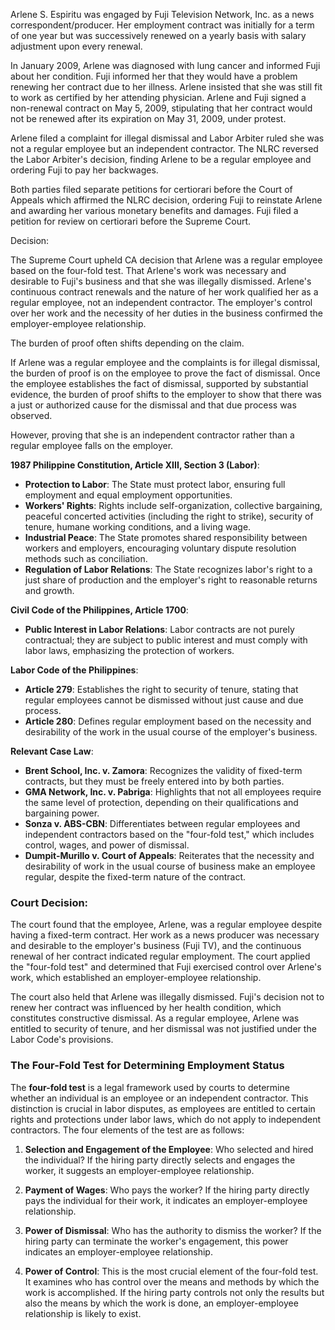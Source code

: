 Arlene S. Espiritu was engaged by Fuji Television Network, Inc. as a news correspondent/producer. Her employment contract was initially for a term of one year but was successively renewed on a yearly basis with salary adjustment upon every renewal.

In January 2009, Arlene was diagnosed with lung cancer and informed Fuji about her condition. Fuji informed her that they would have a problem renewing her contract due to her illness. Arlene insisted that she was still fit to work as certified by her attending physician. Arlene and Fuji signed a non-renewal contract on May 5, 2009, stipulating that her contract would not be renewed after its expiration on May 31, 2009, under protest.

Arlene filed a complaint for illegal dismissal and Labor Arbiter ruled she was not a regular employee but an independent contractor. The NLRC reversed the Labor Arbiter's decision, finding Arlene to be a regular employee and ordering Fuji to pay her backwages.


Both parties filed separate petitions for certiorari before the Court of Appeals which affirmed the NLRC decision, ordering Fuji to reinstate Arlene and awarding her various monetary benefits and damages. Fuji filed a petition for review on certiorari before the Supreme Court.


Decision:

The Supreme Court upheld CA decision that Arlene was a regular employee based on the four-fold test. That Arlene's work was necessary and desirable to Fuji's business and that she was illegally dismissed. Arlene's continuous contract renewals and the nature of her work qualified her as a regular employee, not an independent contractor. The employer's control over her work and the necessity of her duties in the business confirmed the employer-employee relationship.

The burden of proof often shifts depending on the claim. 

If Arlene was a regular employee and the complaints is for illegal dismissal, the burden of proof is on the employee to prove the fact of dismissal. Once the employee establishes the fact of dismissal, supported by substantial evidence, the burden of proof shifts to the employer to show that there was a just or authorized cause for the dismissal and that due process was observed.

However, proving that she is an independent contractor rather than a regular employee falls on the employer.

**1987 Philippine Constitution, Article XIII, Section 3 (Labor)**:

- **Protection to Labor**: The State must protect labor, ensuring full employment and equal employment opportunities.
- **Workers' Rights**: Rights include self-organization, collective bargaining, peaceful concerted activities (including the right to strike), security of tenure, humane working conditions, and a living wage.
- **Industrial Peace**: The State promotes shared responsibility between workers and employers, encouraging voluntary dispute resolution methods such as conciliation.
- **Regulation of Labor Relations**: The State recognizes labor's right to a just share of production and the employer's right to reasonable returns and growth.

**Civil Code of the Philippines, Article 1700**:
    
 - **Public Interest in Labor Relations**: Labor contracts are not purely contractual; they are subject to public interest and must comply with labor laws, emphasizing the protection of workers.
    
**Labor Code of the Philippines**:
- **Article 279**: Establishes the right to security of tenure, stating that regular employees cannot be dismissed without just cause and due process.
- **Article 280**: Defines regular employment based on the necessity and desirability of the work in the usual course of the employer's business.

**Relevant Case Law**:

- **Brent School, Inc. v. Zamora**: Recognizes the validity of fixed-term contracts, but they must be freely entered into by both parties.
- **GMA Network, Inc. v. Pabriga**: Highlights that not all employees require the same level of protection, depending on their qualifications and bargaining power.
- **Sonza v. ABS-CBN**: Differentiates between regular employees and independent contractors based on the "four-fold test," which includes control, wages, and power of dismissal.
- **Dumpit-Murillo v. Court of Appeals**: Reiterates that the necessity and desirability of work in the usual course of business make an employee regular, despite the fixed-term nature of the contract.

### Court Decision:

The court found that the employee, Arlene, was a regular employee despite having a fixed-term contract. Her work as a news producer was necessary and desirable to the employer's business (Fuji TV), and the continuous renewal of her contract indicated regular employment. The court applied the "four-fold test" and determined that Fuji exercised control over Arlene's work, which established an employer-employee relationship.

The court also held that Arlene was illegally dismissed. Fuji's decision not to renew her contract was influenced by her health condition, which constitutes constructive dismissal. As a regular employee, Arlene was entitled to security of tenure, and her dismissal was not justified under the Labor Code's provisions.

### The Four-Fold Test for Determining Employment Status

The **four-fold test** is a legal framework used by courts to determine whether an individual is an employee or an independent contractor. This distinction is crucial in labor disputes, as employees are entitled to certain rights and protections under labor laws, which do not apply to independent contractors. The four elements of the test are as follows:

1. **Selection and Engagement of the Employee**: Who selected and hired the individual? If the hiring party directly selects and engages the worker, it suggests an employer-employee relationship.
    
2. **Payment of Wages**: Who pays the worker? If the hiring party directly pays the individual for their work, it indicates an employer-employee relationship.
    
3. **Power of Dismissal**: Who has the authority to dismiss the worker? If the hiring party can terminate the worker's engagement, this power indicates an employer-employee relationship.
    
4. **Power of Control**: This is the most crucial element of the four-fold test. It examines who has control over the means and methods by which the work is accomplished. If the hiring party controls not only the results but also the means by which the work is done, an employer-employee relationship is likely to exist.